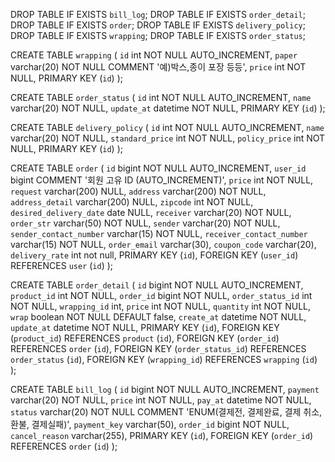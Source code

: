 DROP TABLE IF EXISTS `bill_log`;
DROP TABLE IF EXISTS `order_detail`;
DROP TABLE IF EXISTS `order`;
DROP TABLE IF EXISTS `delivery_policy`;
DROP TABLE IF EXISTS `wrapping`;
DROP TABLE IF EXISTS `order_status`;

CREATE TABLE `wrapping` (
    `id` int NOT NULL AUTO_INCREMENT,
    `paper` varchar(20) NOT NULL COMMENT '예)박스,종이 포장 등등',
    `price` int NOT NULL,
    PRIMARY KEY (`id`)
);

CREATE TABLE `order_status` (
    `id` int NOT NULL AUTO_INCREMENT,
    `name` varchar(20) NOT NULL,
    `update_at` datetime NOT NULL,
    PRIMARY KEY (`id`)
);


CREATE TABLE `delivery_policy` (
    `id` int NOT NULL AUTO_INCREMENT,
    `name` varchar(20) NOT NULL,
    `standard_price` int NOT NULL,
    `policy_price` int NOT NULL,
    PRIMARY KEY (`id`)
);

CREATE TABLE `order` (
    `id` bigint NOT NULL AUTO_INCREMENT,
    `user_id` bigint COMMENT '회원 고유 ID (AUTO_INCREMENT)',
    `price` int NOT NULL,
    `request` varchar(200) NULL,
    `address` varchar(200) NOT NULL,
    `address_detail` varchar(200) NULL,
    `zipcode` int NOT NULL,
    `desired_delivery_date` date NULL,
    `receiver` varchar(20) NOT NULL,
    `order_str` varchar(50) NOT NULL,
    `sender` varchar(20) NOT NULL,
    `sender_contact_number` varchar(15) NOT NULL,
    `receiver_contact_number` varchar(15) NOT NULL,
    `order_email` varchar(30),
    `coupon_code` varchar(20),
    `delivery_rate` int not null,
    PRIMARY KEY (`id`),
    FOREIGN KEY (`user_id`) REFERENCES `user` (`id`)
);


CREATE TABLE `order_detail` (
    `id` bigint NOT NULL AUTO_INCREMENT,
    `product_id` int NOT NULL,
    `order_id` bigint NOT NULL,
    `order_status_id` int NOT NULL,
    `wrapping_id` int,
    `price` int NOT NULL,
    `quantity` int NOT NULL,
    `wrap` boolean NOT NULL DEFAULT false,
    `create_at` datetime NOT NULL,
    `update_at` datetime NOT NULL,
    PRIMARY KEY (`id`),
    FOREIGN KEY (`product_id`) REFERENCES `product` (`id`),
    FOREIGN KEY (`order_id`) REFERENCES `order` (`id`),
    FOREIGN KEY (`order_status_id`) REFERENCES `order_status` (`id`),
    FOREIGN KEY (`wrapping_id`) REFERENCES `wrapping` (`id`)
);

CREATE TABLE `bill_log` (
    `id` bigint NOT NULL AUTO_INCREMENT,
    `payment` varchar(20) NOT NULL,
    `price` int NOT NULL,
    `pay_at` datetime NOT NULL,
    `status` varchar(20) NOT NULL COMMENT 'ENUM(결제전, 결제완료, 결제 취소, 환불, 결제실패)',
    `payment_key` varchar(50),
	`order_id` bigint NOT NULL,
    `cancel_reason` varchar(255),
    PRIMARY KEY (`id`),
    FOREIGN KEY (`order_id`) REFERENCES `order` (`id`)
);

